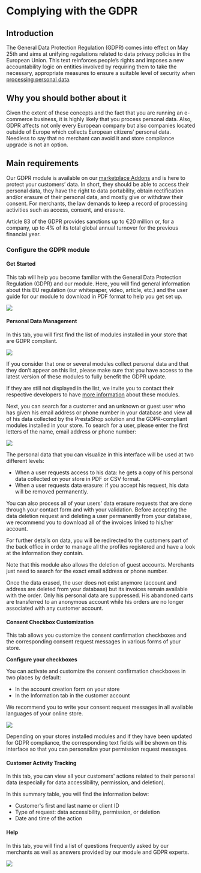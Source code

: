 # Complying with the GDPR

## Introduction <a href="#complyingwiththegdpr-introduction" id="complyingwiththegdpr-introduction"></a>

The General Data Protection Regulation (GDPR) comes into effect on May 25th and aims at unifying regulations related to data privacy policies in the European Union. This text reinforces people’s rights and imposes a new accountability logic on entities involved by requiring them to take the necessary, appropriate measures to ensure a suitable level of security when [processing personal data](https://addons.prestashop.com/en/free-prestashop-modules/31944-gdpr-whitepaper-.html).&#x20;

## Why you should bother about it <a href="#complyingwiththegdpr-whyyoushouldbotheraboutit" id="complyingwiththegdpr-whyyoushouldbotheraboutit"></a>

Given the extent of these concepts and the fact that you are running an e-commerce business, it is highly likely that you process personal data. Also, GDPR affects not only every European company but also companies located outside of Europe which collects European citizens’ personal data. Needless to say that no merchant can avoid it and store compliance upgrade is not an option.

## Main requirements <a href="#complyingwiththegdpr-mainrequirements" id="complyingwiththegdpr-mainrequirements"></a>

Our GDPR module is available on our [marketplace Addons](https://addons.prestashop.com/en/legal/32323-official-gdpr-compliance-by-prestashop-16.html) and is here to protect your customers’ data. In short, they should be able to access their personal data, they have the right to data portability, obtain rectification and/or erasure of their personal data, and mostly give or withdraw their consent. For merchants, the law demands to keep a record of processing activities such as access, consent, and erasure.

Article 83 of the GDPR provides sanctions up to €20 million or, for a company, up to 4% of its total global annual turnover for the previous financial year.

### Configure the GDPR module <a href="#complyingwiththegdpr-configurethegdprmodule" id="complyingwiththegdpr-configurethegdprmodule"></a>

#### Get Started <a href="#complyingwiththegdpr-getstarted" id="complyingwiththegdpr-getstarted"></a>

This tab will help you become familiar with the General Data Protection Regulation (GDPR) and our module. Here, you will find general information about this EU regulation (our whitepaper, video, article, etc.) and the user guide for our module to download in PDF format to help you get set up.

![](../../.gitbook/assets/56229891.png)

#### Personal Data Management <a href="#complyingwiththegdpr-personaldatamanagement" id="complyingwiththegdpr-personaldatamanagement"></a>

In this tab, you will first find the list of modules installed in your store that are GDPR compliant.

![](../../.gitbook/assets/56229895.png)

If you consider that one or several modules collect personal data and that they don’t appear on this list, please make sure that you have access to the latest version of these modules to fully benefit the GDPR update.

If they are still not displayed in the list, we invite you to contact their respective developers to have [more information](http://build.prestashop.com/howtos/module/how-to-make-your-module-compliant-with-prestashop-official-gdpr-compliance-module) about these modules.

Next, you can search for a customer and an unknown or guest user who has given his email address or phone number in your database and view all of his data collected by the PrestaShop solution and the GDPR-compliant modules installed in your store. To search for a user, please enter the first letters of the name, email address or phone number:&#x20;

![](../../.gitbook/assets/56229894.png)

The personal data that you can visualize in this interface will be used at two different levels:

* When a user requests access to his data: he gets a copy of his personal data collected on your store in PDF or CSV format.
* When a user requests data erasure: if you accept his request, his data will be removed permanently.

You can also process all of your users' data erasure requests that are done through your contact form and with your validation. Before accepting the data deletion request and deleting a user permanently from your database, we recommend you to download all of the invoices linked to his/her account.

For further details on data, you will be redirected to the customers part of the back office in order to manage all the profiles registered and have a look at the information they contain.

Note that this module also allows the deletion of guest accounts. Merchants just need to search for the exact email address or phone number.

Once the data erased, the user does not exist anymore (account and address are deleted from your database) but its invoices remain available with the order. Only his personal data are suppressed. His abandoned carts are transferred to an anonymous account while his orders are no longer associated with any customer account.

#### Consent Checkbox Customization <a href="#complyingwiththegdpr-consentcheckboxcustomization" id="complyingwiththegdpr-consentcheckboxcustomization"></a>

This tab allows you customize the consent confirmation checkboxes and the corresponding consent request messages in various forms of your store.

**Configure your checkboxes**

You can activate and customize the consent confirmation checkboxes in two places by default:

* In the account creation form on your store
* In the Information tab in the customer account

We recommend you to write your consent request messages in all available languages of your online store.

![](../../.gitbook/assets/56229893.png)

Depending on your stores installed modules and if they have been updated for GDPR compliance, the corresponding text fields will be shown on this interface so that you can personalize your permission request messages.

#### Customer Activity Tracking <a href="#complyingwiththegdpr-customeractivitytracking" id="complyingwiththegdpr-customeractivitytracking"></a>

In this tab, you can view all your customers' actions related to their personal data (especially for data accessibility, permission, and deletion).

In this summary table, you will find the information below:

* Customer's first and last name or client ID
* Type of request: data accessibility, permission, or deletion
* Date and time of the action

#### Help <a href="#complyingwiththegdpr-help" id="complyingwiththegdpr-help"></a>

In this tab, you will find a list of questions frequently asked by our merchants as well as answers provided by our module and GDPR experts.

![](../../.gitbook/assets/56229896.png)
